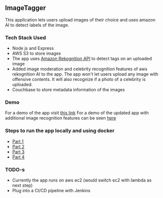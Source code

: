## ImageTagger
This application lets users upload images of their choice and uses amazon AI to detect labels of the image.

### Tech Stack Used
- Node js and Express
- AWS S3 to store images
- The app uses [Amazon Rekognition API](https://aws.amazon.com/rekognition/) to detect tags on an uploaded image
- Added image moderation and celebrity recognition features of aws rekognition AI to the app. The app won't let users upload any
  image with offensive contents. It will also recognize if a photo of a celebrity is uploaded.
- Couchbase to store metadata information of the images

### Demo
For a demo of the app visit [this link](https://vimeo.com/218099240)
For a demo of the updated app with additional image recognition features can be seen [here](https://vimeo.com/222643872)

### Steps to run the app locally and using docker
- [Part 1](https://docs.google.com/document/d/1nEnvs3dtn5njKPd5GlBOWjxfduV4Vwuh0AdIrRDZrGM/edit?usp=sharing)
- [Part 2](https://docs.google.com/document/d/1A1rsmNo4YKKpA9cB9Qy3azztWTriTNm3szqVzRDftMg/edit?usp=sharing)
- [Part 3](https://docs.google.com/document/d/18u_NeoQyhS2VHg5tzt-SdauhxFU6TF-SOahTGJXyh5s/edit?usp=sharing)
- [Part 4](https://docs.google.com/document/d/1Nxxwiz9iEjFBN-BpAjh2szdHJ-VNpN_X6WOfOIRJ7KU/edit?usp=sharing)

### TODO-s
- Currently the app runs on aws ec2 (would switch ec2 with lambda as next step)
- Plug into a CI/CD pipeline with Jenkins

